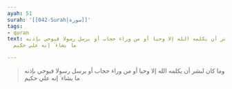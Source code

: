 ```yaml
---
ayah: 51
surah: '[[042-Surah|سورة]]'
tags:
- quran
text: وما كان لبشر أن يكلمه الله إلا وحيا أو من وراء حجاب أو يرسل رسولا فيوحي بإذنه
  ما يشاء ۚ إنه علي حكيم

---
```

> وما كان لبشر أن يكلمه الله إلا وحيا أو من وراء حجاب أو يرسل رسولا فيوحي بإذنه ما يشاء ۚ إنه علي حكيم
